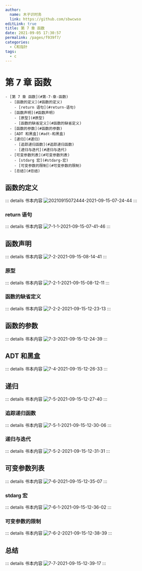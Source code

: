 ```yaml
---
author: 
  name: 木子识时务
  link: https://github.com/sbwcwso
editLink: true
title: 第 7 章 函数
date: 2021-09-05 17:30:57
permalink: /pages/f939f7/
categories: 
  - C和指针
tags: 
  - c
---
```


# 第 7 章 函数


```markmap
- [第 7 章 函数](#第-7-章-函数)
  - [函数的定义](#函数的定义)
    - [return 语句](#return-语句)
  - [函数声明](#函数声明)
    - [原型](#原型)
    - [函数的缺省定义](#函数的缺省定义)
  - [函数的参数](#函数的参数)
  - [ADT 和黑盒](#adt-和黑盒)
  - [递归](#递归)
    - [追踪递归函数](#追踪递归函数)
    - [递归与迭代](#递归与迭代)
  - [可变参数列表](#可变参数列表)
    - [stdarg 宏](#stdarg-宏)
    - [可变参数的限制](#可变参数的限制)
  - [总结](#总结)
```

## 函数的定义

::: details 书本内容
![20210915072444-2021-09-15-07-24-44](https://cdn.jsdelivr.net/gh/sbwcwso/PicBed@master/20210915072444-2021-09-15-07-24-44.png)
:::

### return 语句

::: details 书本内容
![7-1-1-2021-09-15-07-41-46](https://cdn.jsdelivr.net/gh/sbwcwso/PicBed@master/7-1-1-2021-09-15-07-41-46.png)
:::

## 函数声明

::: details 书本内容
![7-2-2021-09-15-08-14-41](https://cdn.jsdelivr.net/gh/sbwcwso/PicBed@master/7-2-2021-09-15-08-14-41.png)
:::

### 原型

::: details 书本内容
![7-2-1-2021-09-15-08-12-11](https://cdn.jsdelivr.net/gh/sbwcwso/PicBed@master/7-2-1-2021-09-15-08-12-11.png)
:::


### 函数的缺省定义

::: details 书本内容
![7-2-2-2021-09-15-12-23-13](https://cdn.jsdelivr.net/gh/sbwcwso/PicBed@master/7-2-2-2021-09-15-12-23-13.png)
:::

## 函数的参数

::: details 书本内容
![7-3-2021-09-15-12-24-39](https://cdn.jsdelivr.net/gh/sbwcwso/PicBed@master/7-3-2021-09-15-12-24-39.png)
:::

## ADT 和黑盒

::: details 书本内容
![7-4-2021-09-15-12-26-33](https://cdn.jsdelivr.net/gh/sbwcwso/PicBed@master/7-4-2021-09-15-12-26-33.png)
:::

## 递归

::: details 书本内容
![7-5-2021-09-15-12-27-40](https://cdn.jsdelivr.net/gh/sbwcwso/PicBed@master/7-5-2021-09-15-12-27-40.png)
:::

### 追踪递归函数

::: details 书本内容
![7-5-1-2021-09-15-12-30-06](https://cdn.jsdelivr.net/gh/sbwcwso/PicBed@master/7-5-1-2021-09-15-12-30-06.png)
:::

### 递归与迭代

::: details 书本内容
![7-5-2-2021-09-15-12-31-31](https://cdn.jsdelivr.net/gh/sbwcwso/PicBed@master/7-5-2-2021-09-15-12-31-31.png)
:::

## 可变参数列表

::: details 书本内容
![7-6-2021-09-15-12-35-07](https://cdn.jsdelivr.net/gh/sbwcwso/PicBed@master/7-6-2021-09-15-12-35-07.png)
:::

### stdarg 宏

::: details 书本内容
![7-6-1-2021-09-15-12-36-02](https://cdn.jsdelivr.net/gh/sbwcwso/PicBed@master/7-6-1-2021-09-15-12-36-02.png)
:::

### 可变参数的限制

::: details 书本内容
![7-6-2-2021-09-15-12-38-39](https://cdn.jsdelivr.net/gh/sbwcwso/PicBed@master/7-6-2-2021-09-15-12-38-39.png)
:::

## 总结

::: details 书本内容
![7-7-2021-09-15-12-39-17](https://cdn.jsdelivr.net/gh/sbwcwso/PicBed@master/7-7-2021-09-15-12-39-17.png)
:::
